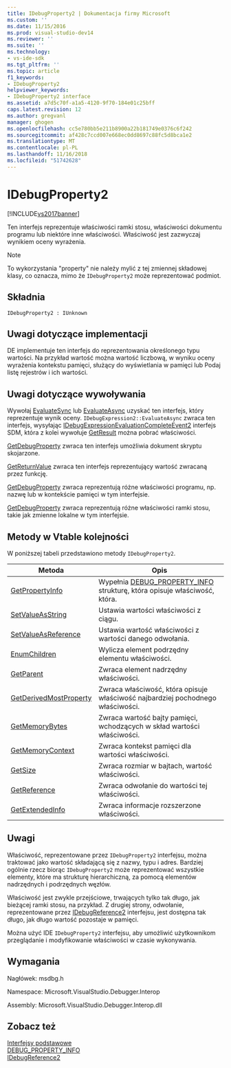 ```yaml
---
title: IDebugProperty2 | Dokumentacja firmy Microsoft
ms.custom: ''
ms.date: 11/15/2016
ms.prod: visual-studio-dev14
ms.reviewer: ''
ms.suite: ''
ms.technology:
- vs-ide-sdk
ms.tgt_pltfrm: ''
ms.topic: article
f1_keywords:
- IDebugProperty2
helpviewer_keywords:
- IDebugProperty2 interface
ms.assetid: a7d5c70f-a1a5-4120-9f70-184e01c25bff
caps.latest.revision: 12
ms.author: gregvanl
manager: ghogen
ms.openlocfilehash: cc5e780bb5e211b8900a22b181749e0376c6f242
ms.sourcegitcommit: af428c7ccd007e668ec0dd8697c88fc5d8bca1e2
ms.translationtype: MT
ms.contentlocale: pl-PL
ms.lasthandoff: 11/16/2018
ms.locfileid: "51742628"
---
```

# <a name="idebugproperty2"></a>IDebugProperty2
[!INCLUDE[vs2017banner](../../../includes/vs2017banner.md)]

Ten interfejs reprezentuje właściwości ramki stosu, właściwości dokumentu programu lub niektóre inne właściwości. Właściwość jest zazwyczaj wynikiem oceny wyrażenia.  
  
> [!NOTE]
>  To wykorzystania "property" nie należy mylić z tej zmiennej składowej klasy, co oznacza, mimo że `IDebugProperty2` może reprezentować podmiot.  
  
## <a name="syntax"></a>Składnia  
  
```  
IDebugProperty2 : IUnknown  
```  
  
## <a name="notes-for-implementers"></a>Uwagi dotyczące implementacji  
 DE implementuje ten interfejs do reprezentowania określonego typu wartości. Na przykład wartość można wartość liczbową, w wyniku oceny wyrażenia kontekstu pamięci, służący do wyświetlania w pamięci lub Podaj listę rejestrów i ich wartości.  
  
## <a name="notes-for-callers"></a>Uwagi dotyczące wywoływania  
 Wywołaj [EvaluateSync](../../../extensibility/debugger/reference/idebugexpression2-evaluatesync.md) lub [EvaluateAsync](../../../extensibility/debugger/reference/idebugexpression2-evaluateasync.md) uzyskać ten interfejs, który reprezentuje wynik oceny. `IDebugExpression2::EvaluateAsync` zwraca ten interfejs, wysyłając [IDebugExpressionEvaluationCompleteEvent2](../../../extensibility/debugger/reference/idebugexpressionevaluationcompleteevent2.md) interfejs SDM, która z kolei wywołuje [GetResult](../../../extensibility/debugger/reference/idebugexpressionevaluationcompleteevent2-getresult.md) można pobrać właściwości.  
  
 [GetDebugProperty](../../../extensibility/debugger/reference/idebugpropertycreateevent2-getdebugproperty.md) zwraca ten interfejs umożliwia dokument skryptu skojarzone.  
  
 [GetReturnValue](../../../extensibility/debugger/reference/idebugreturnvalueevent2-getreturnvalue.md) zwraca ten interfejs reprezentujący wartość zwracaną przez funkcję.  
  
 [GetDebugProperty](../../../extensibility/debugger/reference/idebugprogram2-getdebugproperty.md) zwraca reprezentują różne właściwości programu, np. nazwę lub w kontekście pamięci w tym interfejsie.  
  
 [GetDebugProperty](../../../extensibility/debugger/reference/idebugstackframe2-getdebugproperty.md) zwraca reprezentują różne właściwości ramki stosu, takie jak zmienne lokalne w tym interfejsie.  
  
## <a name="methods-in-vtable-order"></a>Metody w Vtable kolejności  
 W poniższej tabeli przedstawiono metody `IDebugProperty2`.  
  
|Metoda|Opis|  
|------------|-----------------|  
|[GetPropertyInfo](../../../extensibility/debugger/reference/idebugproperty2-getpropertyinfo.md)|Wypełnia [DEBUG_PROPERTY_INFO](../../../extensibility/debugger/reference/debug-property-info.md) strukturę, która opisuje właściwość, która.|  
|[SetValueAsString](../../../extensibility/debugger/reference/idebugproperty2-setvalueasstring.md)|Ustawia wartości właściwości z ciągu.|  
|[SetValueAsReference](../../../extensibility/debugger/reference/idebugproperty2-setvalueasreference.md)|Ustawia wartość właściwości z wartości danego odwołania.|  
|[EnumChildren](../../../extensibility/debugger/reference/idebugproperty2-enumchildren.md)|Wylicza element podrzędny elementu właściwości.|  
|[GetParent](../../../extensibility/debugger/reference/idebugproperty2-getparent.md)|Zwraca element nadrzędny właściwości.|  
|[GetDerivedMostProperty](../../../extensibility/debugger/reference/idebugproperty2-getderivedmostproperty.md)|Zwraca właściwość, która opisuje właściwość najbardziej pochodnego właściwości.|  
|[GetMemoryBytes](../../../extensibility/debugger/reference/idebugproperty2-getmemorybytes.md)|Zwraca wartość bajty pamięci, wchodzących w skład wartości właściwości.|  
|[GetMemoryContext](../../../extensibility/debugger/reference/idebugproperty2-getmemorycontext.md)|Zwraca kontekst pamięci dla wartości właściwości.|  
|[GetSize](../../../extensibility/debugger/reference/idebugproperty2-getsize.md)|Zwraca rozmiar w bajtach, wartość właściwości.|  
|[GetReference](../../../extensibility/debugger/reference/idebugproperty2-getreference.md)|Zwraca odwołanie do wartości tej właściwości.|  
|[GetExtendedInfo](../../../extensibility/debugger/reference/idebugproperty2-getextendedinfo.md)|Zwraca informacje rozszerzone właściwości.|  
  
## <a name="remarks"></a>Uwagi  
 Właściwość, reprezentowane przez `IDebugProperty2` interfejsu, można traktować jako wartość składającą się z nazwy, typu i adres. Bardziej ogólnie rzecz biorąc `IDebugProperty2` może reprezentować wszystkie elementy, które ma strukturę hierarchiczną, za pomocą elementów nadrzędnych i podrzędnych węzłów.  
  
 Właściwość jest zwykle przejściowe, trwających tylko tak długo, jak bieżącej ramki stosu, na przykład. Z drugiej strony, odwołanie, reprezentowane przez [IDebugReference2](../../../extensibility/debugger/reference/idebugreference2.md) interfejsu, jest dostępna tak długo, jak długo wartość pozostaje w pamięci.  
  
 Można użyć IDE `IDebugProperty2` interfejsu, aby umożliwić użytkownikom przeglądanie i modyfikowanie właściwości w czasie wykonywania.  
  
## <a name="requirements"></a>Wymagania  
 Nagłówek: msdbg.h  
  
 Namespace: Microsoft.VisualStudio.Debugger.Interop  
  
 Assembly: Microsoft.VisualStudio.Debugger.Interop.dll  
  
## <a name="see-also"></a>Zobacz też  
 [Interfejsy podstawowe](../../../extensibility/debugger/reference/core-interfaces.md)   
 [DEBUG_PROPERTY_INFO](../../../extensibility/debugger/reference/debug-property-info.md)   
 [IDebugReference2](../../../extensibility/debugger/reference/idebugreference2.md)

